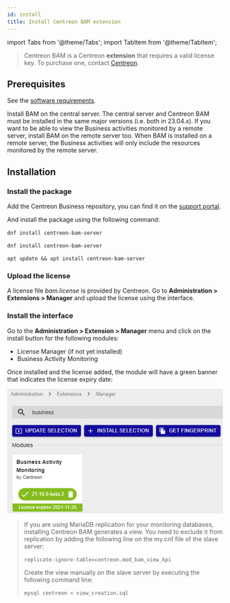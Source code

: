 ```yaml
---
id: install
title: Install Centreon BAM extension
---
```


import Tabs from '@theme/Tabs';
import TabItem from '@theme/TabItem';

> Centreon BAM is a Centreon **extension** that requires a valid license key. To
> purchase one, contact
> [Centreon](mailto:sales@centreon.com).

## Prerequisites

See the [software requirements](../installation/prerequisites.md#software).

Install BAM on the central server.
The central server and Centreon BAM must be installed in the same major versions (i.e. both in 23.04.x).
If you want to be able to view the Business activities monitored by a remote server, install BAM on the remote server too. When BAM is installed on a remote server, the Business activities will only include the resources monitored by the remote server.

## Installation

### Install the package

Add the Centreon Business repository, you can find it on the
[support portal](https://support.centreon.com/hc/en-us/categories/10341239833105-Repositories).

And install the package using the following command:

<Tabs groupId="sync">
<TabItem value="Alma / RHEL / Oracle Linux 8" label="Alma / RHEL / Oracle Linux 8">

``` shell
dnf install centreon-bam-server
```

</TabItem>
<TabItem value="Alma / RHEL / Oracle Linux 9" label="Alma / RHEL / Oracle Linux 9">

``` shell
dnf install centreon-bam-server
```

</TabItem>
<TabItem value="Debian 11" label="Debian 11">

```shell
apt update && apt install centreon-bam-server
```

</TabItem>

</Tabs>

### Upload the license

A license file *bam.license* is provided by Centreon. Go to
**Administration > Extensions > Manager** and upload the license
using the interface.

### Install the interface

Go to the **Administration > Extension > Manager** menu and click on the install
button for the following modules:

- License Manager (if not yet installed)
- Business Activity Monitoring

Once installed and the license added, the module will have a green banner that indicates
the license expiry date:

![image](../assets/service-mapping/installation/install-web-step-2.png)

> If you are using MariaDB replication for your monitoring databases,
> installing Centreon BAM generates a view. You need to exclude it from
> replication by adding the following line on the my.cnf file of the
> slave server:
>
> ``` text
> replicate-ignore-table=centreon.mod_bam_view_kpi
> ```
>
> Create the view manually on the slave server by executing the
> following command line:
>
> ``` shell
> mysql centreon < view_creation.sql
> ```
